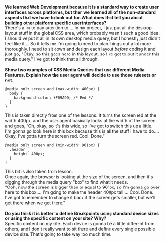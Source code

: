 **We learned Web Development because it is a standard way to create user interfaces across platforms, but then we learned all of the non-standard aspects that we have to look out for. What does that tell you about building other platform specific user interfaces?**<br/>
There's a lot to pay attention to.... In my project, I just put all the desktop-layout stuff in the global CSS area, which probably wasn't such a good idea. I should've put it all in its own desktop media query, but I honestly just didn't feel like it.... So it tells me I'm going to need to plan things out a lot more thoroughly. I need to sit down and design each layout *before* coding it and just go, "Okay, so this goes here in this layout, so I've got to put it under this media query." I've got to think that all through.
<br/>
<br/>
**Show two examples of CSS Media Queries that use different Media Features. Explain how the user agent will decide to use those rulesets or not.**<br/>
```
@media only screen and (max-width: 400px) {
  body {
    background-color: #F09A9D; /* Red */
  }
}
```
This is taken directly from one of the lessons. It turns the screen red at the width 400px, and the user agent basically looks at the width of the screen and goes, "Oh, okay, so it's this wide, so I've got to switch this up a little. I'm gonna go look here in this box because this is all the stuff I have to do.... Okay, I've gotta turn the screen red. Cool. Done."
```
@media only screen and (min-width: 961px) {
  .header {
    height: 400px;
  }
}
```
This bit is also taken from lesson.<br/>
Once again, the browser is looking at the size of the screen, and then it's digging through the media query "box" to find what it needs.<br/>
"Ooh, now the screen is bigger than or equal to 961px, so I'm gonna go over here to this box.... I'm going to make the header 400px tall.... Cool. Done. I've got to remember to change it back if the screen gets smaller, but we'll get there when we get there."
<br/>
<br/>
**Do you think it is better to define Breakpoints using standard device sizes or using the specific content on your site? Why?**<br/>
Specific content on my site. Each device is gonna be a little different from others, and I don't really want to sit there and define every single possible device size. That's going to take way too much time.
